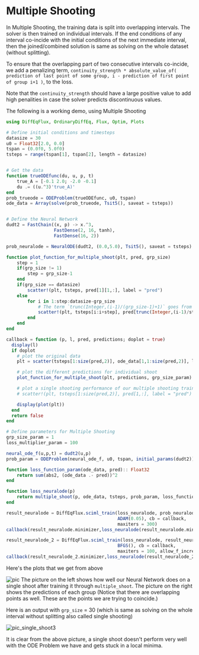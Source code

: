 # Multiple Shooting

In Multiple Shooting, the training data is split into overlapping intervals.
The solver is then trained on individual intervals. If the end conditions of any
interval co-incide with the initial conditions of the next immediate interval,
then the joined/combined solution is same as solving on the whole dataset
(without splitting).

To ensure that the overlapping part of two consecutive intervals co-incide,
we add a penalizing term, `continuity_strength * absolute_value_of( prediction
of last point of some group, i - prediction of first point of group i+1 )`, to
the loss.

Note that the `continuity_strength` should have a large positive value to add
high penalities in case the solver predicts discontinuous values.


The following is a working demo, using Multiple Shooting

```julia
using DiffEqFlux, OrdinaryDiffEq, Flux, Optim, Plots

# Define initial conditions and timesteps
datasize = 30
u0 = Float32[2.0, 0.0]
tspan = (0.0f0, 5.0f0)
tsteps = range(tspan[1], tspan[2], length = datasize)


# Get the data
function trueODEfunc(du, u, p, t)
    true_A = [-0.1 2.0; -2.0 -0.1]
    du .= ((u.^3)'true_A)'
end
prob_trueode = ODEProblem(trueODEfunc, u0, tspan)
ode_data = Array(solve(prob_trueode, Tsit5(), saveat = tsteps))


# Define the Neural Network
dudt2 = FastChain((x, p) -> x.^3,
                  FastDense(2, 16, tanh),
                  FastDense(16, 2))

prob_neuralode = NeuralODE(dudt2, (0.0,5.0), Tsit5(), saveat = tsteps)

function plot_function_for_multiple_shoot(plt, pred, grp_size)
	step = 1
	if(grp_size != 1)
		step = grp_size-1
	end
	if(grp_size == datasize)
		scatter!(plt, tsteps, pred[1][1,:], label = "pred")
	else
		for i in 1:step:datasize-grp_size
			# The term `trunc(Integer,(i-1)/(grp_size-1)+1)` goes from 1, 2, ... , N where N is the total number of groups that can be formed from `ode_data` (In other words, N = trunc(Integer, (datasize-1)/(grp_size-1)))
			scatter!(plt, tsteps[i:i+step], pred[trunc(Integer,(i-1)/step+1)][1,:], label = "grp"*string(trunc(Integer,(i-1)/step+1)))
		end
	end
end

callback = function (p, l, pred, predictions; doplot = true)
  display(l)
  if doplot
	# plot the original data
	plt = scatter(tsteps[1:size(pred,2)], ode_data[1,1:size(pred,2)], label = "data")

	# plot the different predictions for individual shoot
	plot_function_for_multiple_shoot(plt, predictions, grp_size_param)

	# plot a single shooting performance of our multiple shooting training (this is what the solver predicts after the training is done)
	# scatter!(plt, tsteps[1:size(pred,2)], pred[1,:], label = "pred")

    display(plot(plt))
  end
  return false
end

# Define parameters for Multiple Shooting
grp_size_param = 1
loss_multiplier_param = 100

neural_ode_f(u,p,t) = dudt2(u,p)
prob_param = ODEProblem(neural_ode_f, u0, tspan, initial_params(dudt2))

function loss_function_param(ode_data, pred):: Float32
	return sum(abs2, (ode_data .- pred))^2
end

function loss_neuralode(p)
	return multiple_shoot(p, ode_data, tsteps, prob_param, loss_function_param, Tsit5(), grp_size_param, loss_multiplier_param)
end

result_neuralode = DiffEqFlux.sciml_train(loss_neuralode, prob_neuralode.p,
                                          ADAM(0.05), cb = callback,
                                          maxiters = 300)
callback(result_neuralode.minimizer,loss_neuralode(result_neuralode.minimizer)...;doplot=true)

result_neuralode_2 = DiffEqFlux.sciml_train(loss_neuralode, result_neuralode.minimizer,
                                          BFGS(), cb = callback,
                                          maxiters = 100, allow_f_increases=true)
callback(result_neuralode_2.minimizer,loss_neuralode(result_neuralode_2.minimizer)...;doplot=true)

```
Here's the plots that we get from above

![pic](https://user-images.githubusercontent.com/58384989/111881194-6de9a480-89d5-11eb-8f21-6481d1e22521.PNG)
The picture on the left shows how well our Neural Network does on a single shoot
after training it through `multiple_shoot`.
The picture on the right shows the predictions of each group (Notice that there
are overlapping points as well. These are the points we are trying to coincide.)

Here is an output with `grp_size` = 30 (which is same as solving on the whole
interval without splitting also called single shooting)

![pic_single_shoot3](https://user-images.githubusercontent.com/58384989/111843307-f0fff180-8926-11eb-9a06-2731113173bc.PNG)

It is clear from the above picture, a single shoot doesn't perform very well
with the ODE Problem we have and gets stuck in a local minima.
